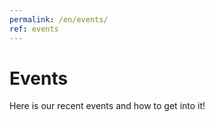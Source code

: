 ```yaml
---
permalink: /en/events/
ref: events
---
```


# Events

Here is our recent events and how to get into it!
